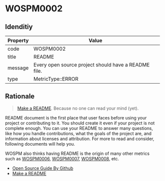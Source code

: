 # WOSPM0002

## Idenditiy

| Property        | Value           |
| ------------- |-------------|
| code      | WOSPM0002 |
| title      | README      |
| message | Every open source project should have a README file.     |
| type | MetricType::ERROR      |

## Rationale

> [Make a README](https://www.makeareadme.com/).
> Because no one can read your mind (yet).

README document is the first place that user faces before using your project or contributing to it. You should create it even if your project is not complete enough. You can use your README to answer many questions, like how you handle contributions, what the goals of the project are, and information about licenses and attribution. For more to read and consider, following documents will help you.

WOSPM also thinks having README is the origin of many other metrics such as [WOSPM0006](./WOSPM0006.md), [WOSPM0007](./WOSPM0007.md), [WOSPM0008](./WOSPM0008.md), etc.

- [Open Source Guide By Github](https://opensource.guide/starting-a-project/#writing-a-readme)
- [Make a README](https://www.makeareadme.com/)
